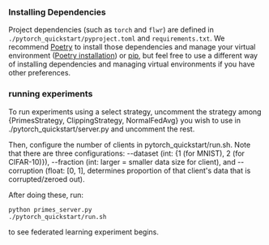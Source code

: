 ### Installing Dependencies

Project dependencies (such as `torch` and `flwr`) are defined in `./pytorch_quickstart/pyproject.toml` and `requirements.txt`. We recommend [Poetry](https://python-poetry.org/docs/) to install those dependencies and manage your virtual environment ([Poetry installation](https://python-poetry.org/docs/#installation)) or [pip](https://pip.pypa.io/en/latest/development/), but feel free to use a different way of installing dependencies and managing virtual environments if you have other preferences.

### running experiments
To run experiments using a select strategy, uncomment the strategy among {PrimesStrategy, ClippingStrategy, NormalFedAvg} you wish to use in ./pytorch_quickstart/server.py and uncomment the rest. 

Then, configure the number of clients in pytorch_quickstart/run.sh. Note that there are three configurations: --dataset (int: {1 (for MNIST), 2 (for CIFAR-10)}), 
--fraction (int: larger = smaller data size for client), and --corruption (float: [0, 1], determines proportion of that client's data that is corrupted/zeroed out). 

After doing these, run: 

```
python primes_server.py
./pytorch_quickstart/run.sh
```
to see federated learning experiment begins. 
